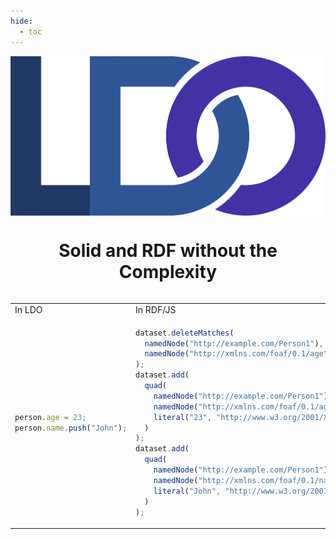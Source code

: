 ```yaml
---
hide:
  - toc
---
```


<img src="assets/Logo-orig.png" alt="LDO Logo" style="max-height:25vh;margin-left:auto;margin-right:auto;display:block;"/>

<h1 style="text-align:center;">Solid and RDF without the Complexity</h1>

<!-- <center>

[For Raw Rdf](raw_rdf/index.md){ .md-button .md-button--primary  }
[For Solid](solid/index.md){ .md-button .md-button--primary  }
[For Solid+React](solid_react/index.md){ .md-button .md-button--primary  }

</center> -->

<div style="display: flex; justify-content: center;">
<table style="margin-left: auto;margin-right: auto;">
<tr>
<td> In LDO </td> <td> In RDF/JS </td>
</tr>
<tr>
<td>

```typescript
person.age = 23;
person.name.push("John");
```

</td>
<td>

```typescript
dataset.deleteMatches(
  namedNode("http://example.com/Person1"),
  namedNode("http://xmlns.com/foaf/0.1/age")
);
dataset.add(
  quad(
    namedNode("http://example.com/Person1"),
    namedNode("http://xmlns.com/foaf/0.1/age"),
    literal("23", "http://www.w3.org/2001/XMLSchema#integer")
  )
);
dataset.add(
  quad(
    namedNode("http://example.com/Person1"),
    namedNode("http://xmlns.com/foaf/0.1/name"),
    literal("John", "http://www.w3.org/2001/XMLSchema#string")
  )
);
```

</td>
</tr>
</table>
</div>

